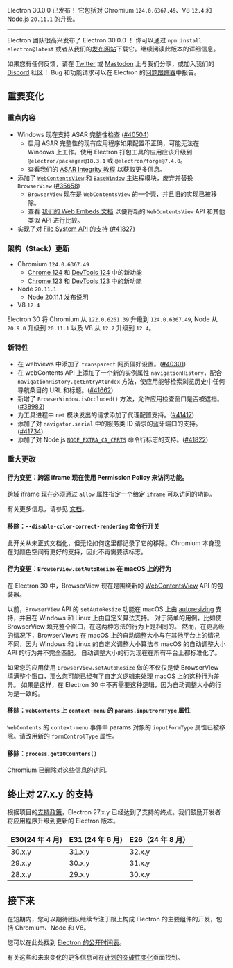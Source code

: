 Electron 30.0.0 已发布！ 它包括对 Chromium `124.0.6367.49`、V8 `12.4` 和 Node.js `20.11.1` 的升级。

---

Electron 团队很高兴发布了 Electron 30.0.0 ！ 你可以通过 `npm install electron@latest` 或者从我们的[发布网站](https://releases.electronjs.org/releases/stable)下载它。继续阅读此版本的详细信息。

如果您有任何反馈，请在 [Twitter](https://twitter.com/electronjs) 或 [Mastodon](https://social.lfx.dev/@electronjs) 上与我们分享，或加入我们的 [Discord](https://discord.com/invite/electronjs) 社区！ Bug 和功能请求可以在 Electron 的[问题跟踪器](https://github.com/electron/electron/issues)中报告。

## 重要变化

### 重点内容

- Windows 现在支持 ASAR 完整性检查 ([#40504](https://github.com/electron/electron/pull/40504))
  - 启用 ASAR 完整性的现有应用程序如果配置不正确，可能无法在 Windows 上工作。使用 Electron 打包工具的应用应该升级到 `@electron/packager@18.3.1` 或 `@electron/forge@7.4.0`。
  - 查看我们的 [ASAR Integrity 教程](https://www.electronjs.org/docs/latest/tutorial/asar-integrity) 以获取更多信息。
- 添加了 [`WebContentsView`](https://www.electronjs.org/docs/latest/api/web-contents-view) 和 [`BaseWindow`](https://www.electronjs.org/docs/latest/api/base-window) 主进程模块，废弃并替换 `BrowserView` ([#35658](https://github.com/electron/electron/pull/35658))
  - `BrowserView` 现在是 `WebContentsView` 的一个壳，并且旧的实现已被移除。
  - 查看 [我们的 Web Embeds 文档](https://www.electronjs.org/docs/latest/tutorial/web-embeds) 以便将新的 `WebContentsView` API 和其他类似 API 进行比较。
- 实现了对 [File System API](https://developer.mozilla.org/en-US/docs/Web/API/File_System_API) 的支持 ([#41827](https://github.com/electron/electron/commit/cf1087badd437906f280373decb923733a8523e6))

### 架构（Stack）更新

- Chromium `124.0.6367.49`
  - [Chrome 124](https://developer.chrome.com/blog/new-in-chrome-124/) 和 [DevTools 124](https://developer.chrome.com/blog/new-in-devtools-124/) 中的新功能
  - [Chrome 123](https://developer.chrome.com/blog/new-in-chrome-123/) 和 [DevTools 123](https://developer.chrome.com/blog/new-in-devtools-123/) 中的新功能
- Node `20.11.1`
  - [Node 20.11.1 发布说明](https://nodejs.org/en/blog/release/v20.11.1/)
- V8 `12.4`

Electron 30 将 Chromium 从 `122.0.6261.39` 升级到 `124.0.6367.49`, Node 从 `20.9.0` 升级到 `20.11.1` 以及 V8 从 `12.2` 升级到 `12.4`。

### 新特性

- 在 webviews 中添加了 `transparent` 网页偏好设置。([#40301](https://github.com/electron/electron/pull/40301))
- 在 webContents API 上添加了一个新的实例属性 `navigationHistory`，配合 `navigationHistory.getEntryAtIndex` 方法，使应用能够检索浏览历史中任何导航条目的 URL 和标题。([#41662](https://github.com/electron/electron/pull/41662))
- 新增了 `BrowserWindow.isOccluded()` 方法，允许应用检查窗口是否被遮挡。([#38982](https://github.com/electron/electron/pull/38982))
- 为工具进程中 `net` 模块发出的请求添加了代理配置支持。([#41417](https://github.com/electron/electron/pull/41417))
- 添加了对 `navigator.serial` 中的服务类 ID 请求的蓝牙端口的支持。([#41734](https://github.com/electron/electron/pull/41734))
- 添加了对 Node.js [`NODE_EXTRA_CA_CERTS`](https://nodejs.org/api/cli.html#node_extra_ca_certsfile) 命令行标志的支持。([#41822](https://github.com/electron/electron/pull/41822))

### 重大更改

#### 行为变更：跨源 iframe 现在使用 Permission Policy 来访问功能。

跨域 iframe 现在必须通过 `allow` 属性指定一个给定 `iframe` 可以访问的功能。

有关更多信息，请参见 [文档](https://developer.mozilla.org/en-US/docs/Web/HTML/Element/iframe#allow)。

#### 移除：`--disable-color-correct-rendering` 命令行开关

此开关从未正式文档化，但无论如何这里都记录了它的移除。Chromium 本身现在对颜色空间有更好的支持，因此不再需要该标志。

#### 行为变更：`BrowserView.setAutoResize` 在 macOS 上的行为

在 Electron 30 中，BrowserView 现在是围绕新的 [WebContentsView](https://www.electronjs.org/docs/latest/api/web-contents-view) API 的包装器。

以前，`BrowserView` API 的 `setAutoResize` 功能在 macOS 上由 [autoresizing](https://developer.apple.com/documentation/appkit/nsview/1483281-autoresizingmask?language=objc) 支持，并且在 Windows 和 Linux 上由自定义算法支持。
对于简单的用例，比如使 BrowserView 填充整个窗口，在这两种方法的行为上是相同的。
然而，在更高级的情况下，BrowserViews 在 macOS 上的自动调整大小与在其他平台上的情况不同，因为 Windows 和 Linux 的自定义调整大小算法与 macOS 的自动调整大小 API 的行为并不完全匹配。
自动调整大小的行为现在在所有平台上都标准化了。

如果您的应用使用 `BrowserView.setAutoResize` 做的不仅仅是使 BrowserView 填满整个窗口，那么您可能已经有了自定义逻辑来处理 macOS 上的这种行为差异。
如果是这样，在 Electron 30 中不再需要这种逻辑，因为自动调整大小的行为是一致的。

#### 移除：`WebContents` 上 `context-menu` 的 `params.inputFormType` 属性

`WebContents` 的 `context-menu` 事件中 params 对象的 `inputFormType` 属性已被移除。请改用新的 `formControlType` 属性。

#### 移除：`process.getIOCounters()`

Chromium 已删除对这些信息的访问。

## 终止对 27.x.y 的支持

根据项目的[支持政策](https://www.electronjs.org/docs/latest/tutorial/electron-timelines#version-support-policy)，Electron 27.x.y 已经达到了支持的终点。我们鼓励开发者将应用程序升级到更新的 Electron 版本。

| E30(24 年 4 月) | E31 (24 年 6 月) | E26（24 年 8 月） |
| --------------- | ---------------- | ----------------- |
| 30.x.y          | 31.x.y           | 32.x.y            |
| 29.x.y          | 30.x.y           | 31.x.y            |
| 28.x.y          | 29.x.y           | 30.x.y            |

## 接下来

在短期内，您可以期待团队继续专注于跟上构成 Electron 的主要组件的开发，包括 Chromium、Node 和 V8。

您可以在此处找到 [Electron 的公开时间表](https://www.electronjs.org/docs/latest/tutorial/electron-timelines)。

有关这些和未来变化的更多信息可在[计划的突破性变化](https://github.com/electron/electron/blob/main/docs/breaking-changes.md)页面找到。
